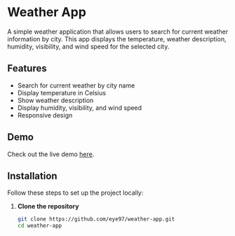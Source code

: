 # Weather App

A simple weather application that allows users to search for current weather information by city. This app displays the temperature, weather description, humidity, visibility, and wind speed for the selected city.

## Features

- Search for current weather by city name
- Display temperature in Celsius
- Show weather description
- Display humidity, visibility, and wind speed
- Responsive design

## Demo

Check out the live demo [here](https://weather-app-eight-beta-90.vercel.app/).


## Installation

Follow these steps to set up the project locally:

1. **Clone the repository**

   ```bash
   git clone https://github.com/eye97/weather-app.git
   cd weather-app
